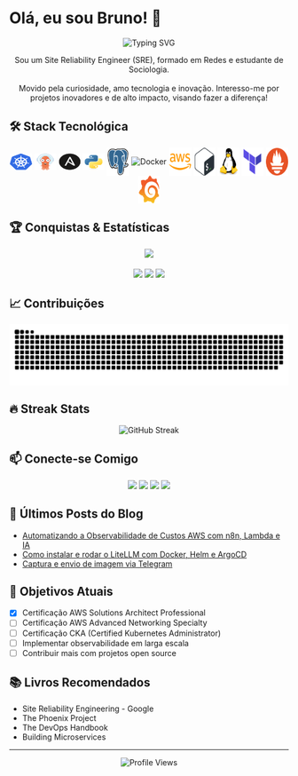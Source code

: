 # Olá, eu sou Bruno! 👋

<div align="center">
  <img src="https://readme-typing-svg.herokuapp.com?font=Fira+Code&weight=500&size=40&pause=1000&color=2E8BC0&center=true&vCenter=true&width=900&height=100&lines=SRE+%7C+DevOps+%7C+Cloud+Engineer;Infraestrutura+%7C+Automa%C3%A7%C3%A3o+%7C+Observabilidade" alt="Typing SVG" />
</div>

<p align="center">
  Sou um Site Reliability Engineer (SRE), formado em Redes e estudante de Sociologia.
  <br/>
  <br/>
  Movido pela curiosidade, amo tecnologia e inovação. Interesso-me por projetos inovadores e de alto impacto, visando fazer a diferença!
</p>

## 🛠️ Stack Tecnológica

<div align="center">
  <img align="center" alt="h1n1-K8s" height="30" width="40" src="https://raw.githubusercontent.com/devicons/devicon/master/icons/kubernetes/kubernetes-plain.svg">
  <img align="center" alt="h1n1-Argo" height="30" width="40" src="https://raw.githubusercontent.com/devicons/devicon/master/icons/argocd/argocd-original.svg">
  <img align="center" alt="h1n1-ansible" height="30" width="40" src="https://raw.githubusercontent.com/devicons/devicon/master/icons/ansible/ansible-original.svg">
  <img align="center" title="Python" alt="Python" height="30" width="40" src="https://raw.githubusercontent.com/devicons/devicon/master/icons/python/python-original.svg">
  <img align="center" title="PostgreSQL" alt="PostgreSQL" height="50" width="40" src="https://raw.githubusercontent.com/devicons/devicon/master/icons/postgresql/postgresql-original.svg">
  <img align="center" title="Docker" alt="Docker" height="50" width="40" src="https://cdn.jsdelivr.net/gh/devicons/devicon/icons/docker/docker-original.svg">
  <img align="center" title="AWS" alt="AWS" height="50" width="40" src="https://raw.githubusercontent.com/devicons/devicon/master/icons/amazonwebservices/amazonwebservices-plain-wordmark.svg">
  <img align="center" title="bash" alt="bash" height="50" width="40" src="https://raw.githubusercontent.com/devicons/devicon/master/icons/bash/bash-original.svg">
  <img align="center" title="Tux" alt="Linux" height="50" width="40" src="https://raw.githubusercontent.com/devicons/devicon/master/icons/linux/linux-original.svg">
  <img align="center" title="Terraform" alt="Terraform" height="50" width="40" src="https://raw.githubusercontent.com/devicons/devicon/master/icons/terraform/terraform-original.svg">
  <img align="center" title="Prometheus" alt="Prometheus" height="50" width="40" src="https://raw.githubusercontent.com/devicons/devicon/master/icons/prometheus/prometheus-original.svg">
  <img align="center" title="Grafana" alt="Grafana" height="50" width="40" src="https://raw.githubusercontent.com/devicons/devicon/master/icons/grafana/grafana-original.svg">
</div>

## 🏆 Conquistas & Estatísticas

<div align="center">
  <img src="https://github-profile-trophy.vercel.app/?username=brunoh1n1&theme=algolia&row=1&column=7&no-frame=true&no-bg=true" />
  <br><br>
  <img src="https://img.shields.io/github/followers/brunoh1n1?label=Seguidores&style=social" />
  <img src="https://img.shields.io/github/contributions/this-year/brunoh1n1?label=Contribui%C3%A7%C3%B5es%20este%20ano" />
  <img src="https://img.shields.io/github/stars/brunoh1n1?style=social" />
</div>

## 📈 Contribuições

<div align="center">
  <img align="center" alt="Snake contribution" src="https://github.com/brunoh1n1/brunoh1n1/blob/output/github-contribution-grid-snake.svg" />
</div>

## 🔥 Streak Stats

<div align="center">
  <img src="https://github-readme-streak-stats.herokuapp.com/?user=brunoh1n1&theme=algolia" alt="GitHub Streak" />
</div>

## 📫 Conecte-se Comigo

<div align="center">
  <a href="https://instagram.com/cloudprotegida" target="_blank"><img src="https://img.shields.io/badge/-Instagram-%23E4405F?style=for-the-badge&logo=instagram&logoColor=white" target="_blank"></a>
  <a href="https://www.linkedin.com/in/bruno-cavalcanti-sre/" target="_blank"><img src="https://img.shields.io/badge/-LinkedIn-%230077B5?style=for-the-badge&logo=linkedin&logoColor=white"target="_blank"></a>
  <a href="https://www.youtube.com/@cloudprotegida" target="_blank"><img src="https://img.shields.io/badge/YouTube-FF0000?style=for-the-badge&logo=youtube&logoColor=white" target="_blank"></a>
  <a href="mailto:seu-email@dominio.com"><img src="https://img.shields.io/badge/-Gmail-%23333?style=for-the-badge&logo=gmail&logoColor=white" target="_blank"></a>
</div>

## 📝 Últimos Posts do Blog

<!-- BLOG-POST-LIST:START -->
- [Automatizando a Observabilidade de Custos AWS com n8n, Lambda e IA](https://medium.com/@bruno-cavalcanti-sre/automatizando-a-observabilidade-de-custos-aws-com-n8n-lambda-e-ia-1073dc8bf8ae)
- [Como instalar e rodar o LiteLLM com Docker, Helm e ArgoCD](https://medium.com/@bruno-cavalcanti-sre/como-instalar-e-rodar-o-litellm-com-docker-helm-e-argocd-79f011d7820e)
- [Captura e envio de imagem via Telegram](https://medium.com/@bruno-cavalcanti-sre/captura-e-envio-de-imagem-via-telegram-1a83996d2744)
<!-- BLOG-POST-LIST:END -->

## 🎯 Objetivos Atuais

- [x] Certificação AWS Solutions Architect Professional
- [ ] Certificação AWS Advanced Networking Specialty
- [ ] Certificação CKA (Certified Kubernetes Administrator)
- [ ] Implementar observabilidade em larga escala
- [ ] Contribuir mais com projetos open source

## 📚 Livros Recomendados

- Site Reliability Engineering - Google
- The Phoenix Project
- The DevOps Handbook
- Building Microservices

---

<div align="center">
  <img src="https://komarev.com/ghpvc/?username=brunoh1n1&color=blueviolet" alt="Profile Views" />
</div>


